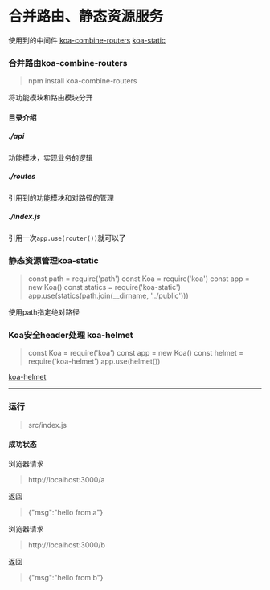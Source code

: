 # 合并路由、静态资源服务
使用到的中间件
[koa-combine-routers](https://www.npmjs.com/package/koa-combine-routers)
[koa-static](https://www.npmjs.com/package/koa-static)


### 合并路由koa-combine-routers
> npm install koa-combine-routers

将功能模块和路由模块分开

#### 目录介绍

##### ./api
功能模块，实现业务的逻辑

##### ./routes
引用到的功能模块和对路径的管理

##### ./index.js
引用一次`app.use(router())`就可以了


### 静态资源管理koa-static
> const path = require('path')
> const Koa = require('koa')
> const app = new Koa()
> const statics = require('koa-static')
> app.use(statics(path.join(__dirname, '../public')))

使用path指定绝对路径

### Koa安全header处理 koa-helmet
> const Koa = require('koa')
> const app = new Koa()
> const helmet = require('koa-helmet')
> app.use(helmet())

[koa-helmet](https://www.npmjs.com/package/koa-helmet)


****

### 运行
> src/index.js

#### 成功状态
浏览器请求
> http://localhost:3000/a

返回
> {"msg":"hello from a"}

浏览器请求
> http://localhost:3000/b

返回
> {"msg":"hello from b"}